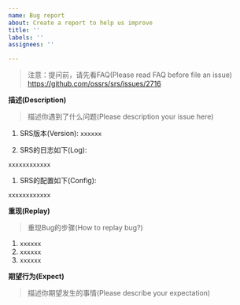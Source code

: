 ```yaml
---
name: Bug report
about: Create a report to help us improve
title: ''
labels: ''
assignees: ''

---
```


> 注意：提问前，请先看FAQ(Please read FAQ before file an issue) https://github.com/ossrs/srs/issues/2716

**描述(Description)**

> 描述你遇到了什么问题(Please description your issue here)

1. SRS版本(Version): `xxxxxx`

1. SRS的日志如下(Log):

```
xxxxxxxxxxxx
```

1. SRS的配置如下(Config):

```
xxxxxxxxxxxx
```

**重现(Replay)**

> 重现Bug的步骤(How to replay bug?)

1. `xxxxxx`
1. `xxxxxx`
1. `xxxxxx`

**期望行为(Expect)**

> 描述你期望发生的事情(Please describe your expectation)

